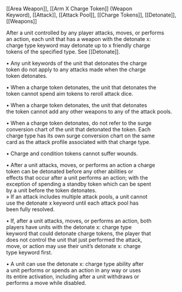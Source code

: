 [[Area Weapon]], [[Arm X Charge Token]] (Weapon  
Keyword), [[Attack]], [[Attack Pool]], [[Charge Tokens]], [[Detonate]], [[Weapons]]

After a unit controlled by any player attacks, moves, or performs  
an action, each unit that has a weapon with the detonate x:  
charge type keyword may detonate up to x friendly charge  
tokens of the specified type. See [[Detonate]].  

• Any unit keywords of the unit that detonates the charge  
token do not apply to any attacks made when the charge  
token detonates.  

• When a charge token detonates, the unit that detonates the  
token cannot spend aim tokens to reroll attack dice.  

• When a charge token detonates, the unit that detonates  
the token cannot add any other weapons to any of the
attack pools.

• When a charge token detonates, do not refer to the surge  
conversion chart of the unit that detonated the token. Each  
charge type has its own surge conversion chart on the same  
card as the attack profile associated with that charge type.  

• Charge and condition tokens cannot suffer wounds.  

• After a unit attacks, moves, or performs an action a charge  
token can be detonated before any other abilities or  
effects that occur after a unit performs an action; with the  
exception of spending a standby token which can be spent  
by a unit before the token detonates.  
» If an attack includes multiple attack pools, a unit cannot  
use the detonate x keyword until each attack pool has  
been fully resolved.  

• If, after a unit attacks, moves, or performs an action, both  
players have units with the detonate x: charge type  
keyword that could detonate charge tokens, the player that  
does not control the unit that just performed the attack,  
move, or action may use their unit’s detonate x: charge  
type keyword first.

• A unit can use the detonate x: charge type ability after  
a unit performs or spends an action in any way or uses  
its entire activation, including after a unit withdraws or  
performs a move while disabled.  
